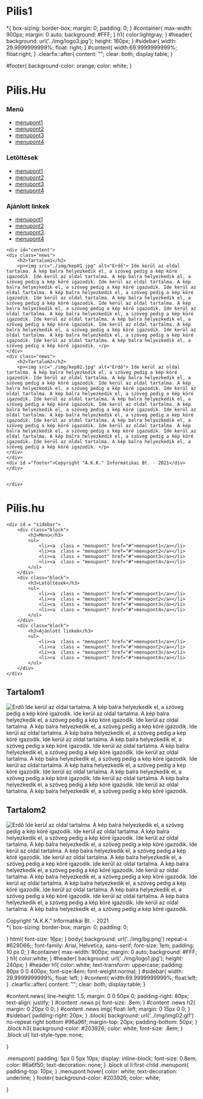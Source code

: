 # Pilis1
*{
    box-sizing: border-box;
    margin: 0;
    padding: 0;
}
#container{
    max-width: 900px;
    margin: 0 auto;
    background: #FFF;
}
h1{
    color:lightgray;
}
#header{
    background: url('../img/logo3.jpg');
    height: 160px;
}
#sidebar{
    width: 29.9999999999%;
    float: right;
}
#content{
    width:69.9999999999%;
    float:right;
}
.clearfix::after{
    content: "";
    clear: both;
    display:table;
}


















#footer{
    background-color: orange;
    color: white;
}
<!DOCTYPE html>
<html lang="hu">
<head>
    <meta charset="UTF-8">
    <meta http-equiv="X-UA-Compatible" content="IE=edge">
    <meta name="viewport" content="width=device-width, initial-scale=1.0">
    <title>Pilis</title>
    <link rel="stylesheet" type="text/css" href="./style/style2.css">
</head>
<body>
    <div id = "container">
        <div id="header"><h1>Pilis.Hu</h1></div>
        <div id="sidebar">
            <div class="block">
                <h3>Menü</h3>
                <ul>
                    <li><a  class = "menupont" href="#">menupont1</a></li>
                    <li><a  class = "menupont" href="#">menupont2</a></li>
                    <li><a  class = "menupont" href="#">menupont3</a></li>
                    <li><a  class = "menupont" href="#">menupont4</a></li>
                </ul>
            </div>
            <div class="block">
                <h3>Letöltések</h3>
                <ul>
                    <li><a  class = "menupont" href="#">menupont1</a></li>
                    <li><a  class = "menupont" href="#">menupont2</a></li>
                    <li><a  class = "menupont" href="#">menupont3</a></li>
                    <li><a  class = "menupont" href="#">menupont4</a></li>
                </ul>
            </div>
            <div class="block">
                <h3>Ajánlott linkek</h3>
                <ul>
                    <li><a  class = "menupont" href="#">menupont1</a></li>
                    <li><a  class = "menupont" href="#">menupont2</a></li>
                    <li><a  class = "menupont" href="#">menupont3</a></li>
                    <li><a  class = "menupont" href="#">menupont4</a></li>
                </ul>
            </div>
        </div>
            
    
    <div id="content">
    <div class="news">
        <h2>Tartalom1</h2>
        <p><img src="./img/kep01.jpg" alt="Erdő"> Ide kerül az oldal tartalma. A kép balra helyezkedik el, a szöveg pedig a kép köré igazodik. Ide kerül az oldal tartalma. A kép balra helyezkedik el, a szöveg pedig a kép köré igazodik. Ide kerül az oldal tartalma. A kép balra helyezkedik el, a szöveg pedig a kép köré igazodik. Ide kerül az oldal tartalma. A kép balra helyezkedik el, a szöveg pedig a kép köré igazodik. Ide kerül az oldal tartalma. A kép balra helyezkedik el, a szöveg pedig a kép köré igazodik. Ide kerül az oldal tartalma. A kép balra helyezkedik el, a szöveg pedig a kép köré igazodik. Ide kerül az oldal tartalma. A kép balra helyezkedik el, a szöveg pedig a kép köré igazodik. Ide kerül az oldal tartalma. A kép balra helyezkedik el, a szöveg pedig a kép köré igazodik. Ide kerül az oldal tartalma. A kép balra helyezkedik el, a szöveg pedig a kép köré igazodik. Ide kerül az oldal tartalma. A kép balra helyezkedik el, a szöveg pedig a kép köré igazodik. Ide kerül az oldal tartalma. A kép balra helyezkedik el, a szöveg pedig a kép köré igazodik. </p>
    </div>
    <div class="news">
        <h2>Tartalom2</h2>
        <p><img src="./img/kep02.jpg" alt="Erdő"> Ide kerül az oldal tartalma. A kép balra helyezkedik el, a szöveg pedig a kép köré igazodik. Ide kerül az oldal tartalma. A kép balra helyezkedik el, a szöveg pedig a kép köré igazodik. Ide kerül az oldal tartalma. A kép balra helyezkedik el, a szöveg pedig a kép köré igazodik. Ide kerül az oldal tartalma. A kép balra helyezkedik el, a szöveg pedig a kép köré igazodik. Ide kerül az oldal tartalma. A kép balra helyezkedik el, a szöveg pedig a kép köré igazodik. Ide kerül az oldal tartalma. A kép balra helyezkedik el, a szöveg pedig a kép köré igazodik. Ide kerül az oldal tartalma. A kép balra helyezkedik el, a szöveg pedig a kép köré igazodik. Ide kerül az oldal tartalma. A kép balra helyezkedik el, a szöveg pedig a kép köré igazodik. Ide kerül az oldal tartalma. A kép balra helyezkedik el, a szöveg pedig a kép köré igazodik. Ide kerül az oldal tartalma. A kép balra helyezkedik el, a szöveg pedig a kép köré igazodik. Ide kerül az oldal tartalma. A kép balra helyezkedik el, a szöveg pedig a kép köré igazodik. </p>
    </div>
    </div>
    <div id ="footer">Copyright "A.K.K." Informatikai Bt. - 2021</div>
    </div>
    
    
    </div>
</body>
</html>
<!DOCTYPE html>
<html lang="en">
<head>
    <meta charset="UTF-8">
    <meta http-equiv="X-UA-Compatible" content="IE=edge">
    <meta name="viewport" content="width=device-width, initial-scale=1.0">
    <title>Pilis</title>
    <link rel="stylesheet" type = "text/css" href="./style/style1.css">
</head>
<body>
    <div id = "container"> 
        <div id = "header"><h1>Pilis.hu</h1>
        </div>  
        
    <div id = "sidebar">
        <div class="block">
            <h3>Menü</h3>
            <ul>
                <li><a  class = "menupont" href="#">menupont1</a></li>
                <li><a  class = "menupont" href="#">menupont2</a></li>
                <li><a  class = "menupont" href="#">menupont3</a></li>
                <li><a  class = "menupont" href="#">menupont4</a></li>
            </ul>
        </div>
        <div class="block">
            <h3>Letöltések</h3>
            <ul>
                <li><a  class = "menupont" href="#">menupont1</a></li>
                <li><a  class = "menupont" href="#">menupont2</a></li>
                <li><a  class = "menupont" href="#">menupont3</a></li>
                <li><a  class = "menupont" href="#">menupont4</a></li>
            </ul>
        </div>
        <div class="block">
            <h3>Ajánlott linkek</h3>
            <ul>
                <li><a  class = "menupont" href="#">menupont1</a></li>
                <li><a  class = "menupont" href="#">menupont2</a></li>
                <li><a  class = "menupont" href="#">menupont3</a></li>
                <li><a  class = "menupont" href="#">menupont4</a></li>
            </ul>
        </div>
    </div>
        

<div id="content">
<div class="news">
    <h2>Tartalom1</h2>
    <p><img src="./img/kep01.jpg" alt="Erdő"> Ide kerül az oldal tartalma. A kép balra helyezkedik el, a szöveg pedig a kép köré igazodik. Ide kerül az oldal tartalma. A kép balra helyezkedik el, a szöveg pedig a kép köré igazodik. Ide kerül az oldal tartalma. A kép balra helyezkedik el, a szöveg pedig a kép köré igazodik. Ide kerül az oldal tartalma. A kép balra helyezkedik el, a szöveg pedig a kép köré igazodik. Ide kerül az oldal tartalma. A kép balra helyezkedik el, a szöveg pedig a kép köré igazodik. Ide kerül az oldal tartalma. A kép balra helyezkedik el, a szöveg pedig a kép köré igazodik. Ide kerül az oldal tartalma. A kép balra helyezkedik el, a szöveg pedig a kép köré igazodik. Ide kerül az oldal tartalma. A kép balra helyezkedik el, a szöveg pedig a kép köré igazodik. Ide kerül az oldal tartalma. A kép balra helyezkedik el, a szöveg pedig a kép köré igazodik. Ide kerül az oldal tartalma. A kép balra helyezkedik el, a szöveg pedig a kép köré igazodik. Ide kerül az oldal tartalma. A kép balra helyezkedik el, a szöveg pedig a kép köré igazodik. </p>
</div>
<div class="news">
    <h2>Tartalom2</h2>
    <p><img src="./img/kep02.jpg" alt="Erdő"> Ide kerül az oldal tartalma. A kép balra helyezkedik el, a szöveg pedig a kép köré igazodik. Ide kerül az oldal tartalma. A kép balra helyezkedik el, a szöveg pedig a kép köré igazodik. Ide kerül az oldal tartalma. A kép balra helyezkedik el, a szöveg pedig a kép köré igazodik. Ide kerül az oldal tartalma. A kép balra helyezkedik el, a szöveg pedig a kép köré igazodik. Ide kerül az oldal tartalma. A kép balra helyezkedik el, a szöveg pedig a kép köré igazodik. Ide kerül az oldal tartalma. A kép balra helyezkedik el, a szöveg pedig a kép köré igazodik. Ide kerül az oldal tartalma. A kép balra helyezkedik el, a szöveg pedig a kép köré igazodik. Ide kerül az oldal tartalma. A kép balra helyezkedik el, a szöveg pedig a kép köré igazodik. Ide kerül az oldal tartalma. A kép balra helyezkedik el, a szöveg pedig a kép köré igazodik. Ide kerül az oldal tartalma. A kép balra helyezkedik el, a szöveg pedig a kép köré igazodik. Ide kerül az oldal tartalma. A kép balra helyezkedik el, a szöveg pedig a kép köré igazodik. </p>
</div>
</div>
<div id ="footer">Copyright "A.K.K." Informatikai Bt. - 2021</div>
</div>




  
    
</body>
</html>
*{
    box-sizing: border-box;
    margin: 0;
    padding: 0;
   
}
html{
    font-size: 16px;
}
body{
    background: url('../img/bg.png') repeat-x #629D66;;
font-family: Arial, Helvetica, sans-serif;
font-size: 1em;
padding: 10 px 0;
}
#container{
    max-width: 900px;
    margin: 0 auto;
    background: #FFF;
}
h1{
 color:white;
}
#header{
 background: url('../img/logo1.jpg');
 height: 240px;
}
#header h1{
    color: white;
    text-transform: uppercase;
    padding: 80px 0 0 400px;
    font-size:4em;
    font-weight:normal;
}
#sidebar{
    width: 29.9999999999%;
    float: left;
}
#content{
    width:69.9999999999%;
    float:left;
}
.clearfix::after{
    content: "";
    clear: both;
    display:table;
}

#content.news{
    line-height: 1.5;
    margin:  0 0 50px 0;
    padding-right: 80px;
    text-align: justify;
}
#content .news p{
    font-size: .8em;
}
#content .news h2{
   margin: 0 20px 0 0;
}
#content .news img{
 float: left;
 margin: 0 15px 0 0;
}
#sidebar{
    padding-right: 20px;
}
.block{
    background: url('../img/img02.gif') no-repeat right bottom #96a96f;
    margin-top: 20px;
    padding-bottom: 50px;
}
.block h3{
    background-color: #203926;
    color: white;
    font-size: .8em;
}
.block ul{
    list-style-type: none;
    
}

.menupont{
    padding: 5px 0 5px 10px;
    display: inline-block;
    font-size: 0.8em;
    color: #6a6f50;
    text-decoration: none;
}
.block ul li:first-child .menupont{
    padding-top: 10px;
}
.menupont:hover{
    color: white;
    text-decoration: underline;
}
footer{
    background-color: #203926;
    color: white;

}
